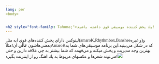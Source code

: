 ```yaml
---
lang: per
<body>


<h2 style="font-family: Tahoma;">يك پخش كننده موسيقي قوي داشته باشيد!
---
```

<span style="font-family: Tahoma;">لينوكس داراي پخش كننده&zwnj;هاي قوي ايه مثل(amaroK,Rhythmbox,Bansheeو غيره)و بعضي&zwnj;هاشون </span><span style="font-weight: bold; font-family: Tahoma;">عالي</span><span style="font-family: Tahoma;">
ان!مثلاًAmaroKكه در شكل مي&zwnj;بينيد.اين برنامه موسيقي&zwnj;هاي شما به
بهترين وجه مديريت و پخش ميكنه و مي&zwnj;فهمه كه شما بيشتر به چي علاقه
دارين و حتي مي&zwnj;تونه شعرها و عكسهاي مربوط به يك اهنگ رو از اينترنت
بگيره!</span><img src="Images/amarok.png">





